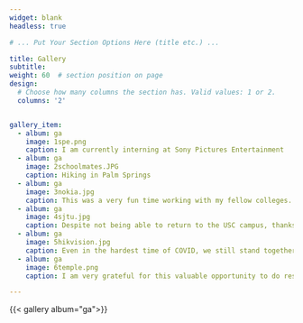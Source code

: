 ```yaml
---
widget: blank
headless: true

# ... Put Your Section Options Here (title etc.) ...

title: Gallery
subtitle:
weight: 60  # section position on page
design:
  # Choose how many columns the section has. Valid values: 1 or 2.
  columns: '2'


gallery_item: 
  - album: ga
    image: 1spe.png
    caption: I am currently interning at Sony Pictures Entertainment
  - album: ga
    image: 2schoolmates.JPG
    caption: Hiking in Palm Springs
  - album: ga
    image: 3nokia.jpg
    caption: This was a very fun time working with my fellow colleges.
  - album: ga
    image: 4sjtu.jpg
    caption: Despite not being able to return to the USC campus, thanks to SJTU, we had a very enjoyable semester.
  - album: ga
    image: 5hikvision.jpg
    caption: Even in the hardest time of COVID, we still stand together, work together.
  - album: ga
    image: 6temple.png
    caption: I am very grateful for this valuable opportunity to do research with Professor Du.

---
```

{{< gallery album="ga">}}

